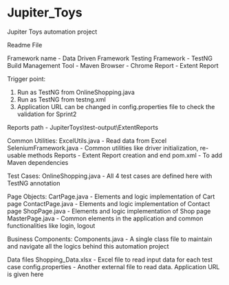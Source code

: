 # Jupiter_Toys
Jupiter Toys automation project

Readme File

Framework name - Data Driven Framework
Testing Framework - TestNG
Build Management Tool - Maven
Browser - Chrome
Report - Extent Report

Trigger point:
1. Run as TestNG from OnlineShopping.java
2. Run as TestNG from testng.xml
3. Application URL can be changed in config.properties file to check the validation for Sprint2

Reports path - JupiterToys\test-output\ExtentReports

Common Utilities:
ExcelUtils.java - Read data from Excel
SeleniumFramework.java - Common utilities like driver initialization, re-usable methods
Reports - Extent Report creation and end
pom.xml - To add Maven dependencies

Test Cases:
OnlineShopping.java - All 4 test cases are defined here with TestNG annotation

Page Objects:
CartPage.java - Elements and logic implementation of Cart page
ContactPage.java - Elements and logic implementation of Contact page
ShopPage.java - Elements and logic implementation of Shop page
MasterPage.java - Common elements in the application and common functionalities like login, logout

Business Components:
Components.java - A single class file to maintain and navigate all the logics behind this automation project

Data files
Shopping_Data.xlsx - Excel file to read input data for each test case
config.properties - Another external file to read data. Application URL is given here
